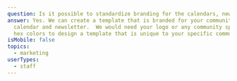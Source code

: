 ```yaml
---
question: Is it possible to standardize branding for the calendars, newsletters etc?
answer: Yes. We can create a template that is branded for your community
  calendar and newsletter.  We would need your logo or any community specific
  hex colors to design a template that is unique to your specific community.
isMobile: false
topics:
  - marketing
userTypes:
  - staff
---
```

